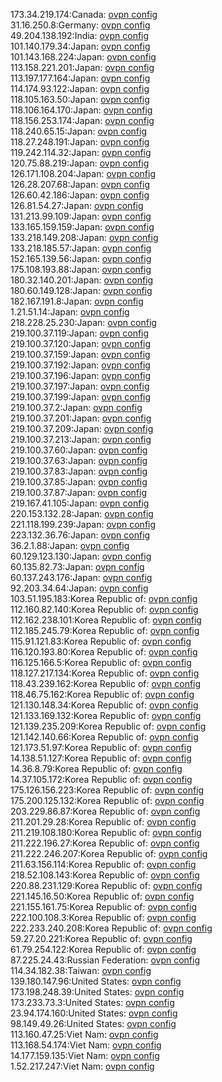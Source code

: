 173.34.219.174:Canada: [ovpn config](vpn/173_34_219_174.ovpn)  
31.16.250.8:Germany: [ovpn config](vpn/31_16_250_8.ovpn)  
49.204.138.192:India: [ovpn config](vpn/49_204_138_192.ovpn)  
101.140.179.34:Japan: [ovpn config](vpn/101_140_179_34.ovpn)  
101.143.168.224:Japan: [ovpn config](vpn/101_143_168_224.ovpn)  
113.158.221.201:Japan: [ovpn config](vpn/113_158_221_201.ovpn)  
113.197.177.164:Japan: [ovpn config](vpn/113_197_177_164.ovpn)  
114.174.93.122:Japan: [ovpn config](vpn/114_174_93_122.ovpn)  
118.105.163.50:Japan: [ovpn config](vpn/118_105_163_50.ovpn)  
118.106.164.170:Japan: [ovpn config](vpn/118_106_164_170.ovpn)  
118.156.253.174:Japan: [ovpn config](vpn/118_156_253_174.ovpn)  
118.240.65.15:Japan: [ovpn config](vpn/118_240_65_15.ovpn)  
118.27.248.191:Japan: [ovpn config](vpn/118_27_248_191.ovpn)  
119.242.114.32:Japan: [ovpn config](vpn/119_242_114_32.ovpn)  
120.75.88.219:Japan: [ovpn config](vpn/120_75_88_219.ovpn)  
126.171.108.204:Japan: [ovpn config](vpn/126_171_108_204.ovpn)  
126.28.207.68:Japan: [ovpn config](vpn/126_28_207_68.ovpn)  
126.60.42.186:Japan: [ovpn config](vpn/126_60_42_186.ovpn)  
126.81.54.27:Japan: [ovpn config](vpn/126_81_54_27.ovpn)  
131.213.99.109:Japan: [ovpn config](vpn/131_213_99_109.ovpn)  
133.165.159.159:Japan: [ovpn config](vpn/133_165_159_159.ovpn)  
133.218.149.208:Japan: [ovpn config](vpn/133_218_149_208.ovpn)  
133.218.185.57:Japan: [ovpn config](vpn/133_218_185_57.ovpn)  
152.165.139.56:Japan: [ovpn config](vpn/152_165_139_56.ovpn)  
175.108.193.88:Japan: [ovpn config](vpn/175_108_193_88.ovpn)  
180.32.140.201:Japan: [ovpn config](vpn/180_32_140_201.ovpn)  
180.60.149.128:Japan: [ovpn config](vpn/180_60_149_128.ovpn)  
182.167.191.8:Japan: [ovpn config](vpn/182_167_191_8.ovpn)  
1.21.51.14:Japan: [ovpn config](vpn/1_21_51_14.ovpn)  
218.228.25.230:Japan: [ovpn config](vpn/218_228_25_230.ovpn)  
219.100.37.119:Japan: [ovpn config](vpn/219_100_37_119.ovpn)  
219.100.37.120:Japan: [ovpn config](vpn/219_100_37_120.ovpn)  
219.100.37.159:Japan: [ovpn config](vpn/219_100_37_159.ovpn)  
219.100.37.192:Japan: [ovpn config](vpn/219_100_37_192.ovpn)  
219.100.37.196:Japan: [ovpn config](vpn/219_100_37_196.ovpn)  
219.100.37.197:Japan: [ovpn config](vpn/219_100_37_197.ovpn)  
219.100.37.199:Japan: [ovpn config](vpn/219_100_37_199.ovpn)  
219.100.37.2:Japan: [ovpn config](vpn/219_100_37_2.ovpn)  
219.100.37.201:Japan: [ovpn config](vpn/219_100_37_201.ovpn)  
219.100.37.209:Japan: [ovpn config](vpn/219_100_37_209.ovpn)  
219.100.37.213:Japan: [ovpn config](vpn/219_100_37_213.ovpn)  
219.100.37.60:Japan: [ovpn config](vpn/219_100_37_60.ovpn)  
219.100.37.63:Japan: [ovpn config](vpn/219_100_37_63.ovpn)  
219.100.37.83:Japan: [ovpn config](vpn/219_100_37_83.ovpn)  
219.100.37.85:Japan: [ovpn config](vpn/219_100_37_85.ovpn)  
219.100.37.87:Japan: [ovpn config](vpn/219_100_37_87.ovpn)  
219.167.41.105:Japan: [ovpn config](vpn/219_167_41_105.ovpn)  
220.153.132.28:Japan: [ovpn config](vpn/220_153_132_28.ovpn)  
221.118.199.239:Japan: [ovpn config](vpn/221_118_199_239.ovpn)  
223.132.36.76:Japan: [ovpn config](vpn/223_132_36_76.ovpn)  
36.2.1.88:Japan: [ovpn config](vpn/36_2_1_88.ovpn)  
60.129.123.130:Japan: [ovpn config](vpn/60_129_123_130.ovpn)  
60.135.82.73:Japan: [ovpn config](vpn/60_135_82_73.ovpn)  
60.137.243.176:Japan: [ovpn config](vpn/60_137_243_176.ovpn)  
92.203.34.64:Japan: [ovpn config](vpn/92_203_34_64.ovpn)  
103.51.195.183:Korea Republic of: [ovpn config](vpn/103_51_195_183.ovpn)  
112.160.82.140:Korea Republic of: [ovpn config](vpn/112_160_82_140.ovpn)  
112.162.238.101:Korea Republic of: [ovpn config](vpn/112_162_238_101.ovpn)  
112.185.245.79:Korea Republic of: [ovpn config](vpn/112_185_245_79.ovpn)  
115.91.121.83:Korea Republic of: [ovpn config](vpn/115_91_121_83.ovpn)  
116.120.193.80:Korea Republic of: [ovpn config](vpn/116_120_193_80.ovpn)  
116.125.166.5:Korea Republic of: [ovpn config](vpn/116_125_166_5.ovpn)  
118.127.217.134:Korea Republic of: [ovpn config](vpn/118_127_217_134.ovpn)  
118.43.239.162:Korea Republic of: [ovpn config](vpn/118_43_239_162.ovpn)  
118.46.75.162:Korea Republic of: [ovpn config](vpn/118_46_75_162.ovpn)  
121.130.148.34:Korea Republic of: [ovpn config](vpn/121_130_148_34.ovpn)  
121.133.169.132:Korea Republic of: [ovpn config](vpn/121_133_169_132.ovpn)  
121.139.235.209:Korea Republic of: [ovpn config](vpn/121_139_235_209.ovpn)  
121.142.140.66:Korea Republic of: [ovpn config](vpn/121_142_140_66.ovpn)  
121.173.51.97:Korea Republic of: [ovpn config](vpn/121_173_51_97.ovpn)  
14.138.51.127:Korea Republic of: [ovpn config](vpn/14_138_51_127.ovpn)  
14.36.8.79:Korea Republic of: [ovpn config](vpn/14_36_8_79.ovpn)  
14.37.105.172:Korea Republic of: [ovpn config](vpn/14_37_105_172.ovpn)  
175.126.156.223:Korea Republic of: [ovpn config](vpn/175_126_156_223.ovpn)  
175.200.125.132:Korea Republic of: [ovpn config](vpn/175_200_125_132.ovpn)  
203.229.86.87:Korea Republic of: [ovpn config](vpn/203_229_86_87.ovpn)  
211.201.29.28:Korea Republic of: [ovpn config](vpn/211_201_29_28.ovpn)  
211.219.108.180:Korea Republic of: [ovpn config](vpn/211_219_108_180.ovpn)  
211.222.196.27:Korea Republic of: [ovpn config](vpn/211_222_196_27.ovpn)  
211.222.246.207:Korea Republic of: [ovpn config](vpn/211_222_246_207.ovpn)  
211.63.156.114:Korea Republic of: [ovpn config](vpn/211_63_156_114.ovpn)  
218.52.108.143:Korea Republic of: [ovpn config](vpn/218_52_108_143.ovpn)  
220.88.231.129:Korea Republic of: [ovpn config](vpn/220_88_231_129.ovpn)  
221.145.16.50:Korea Republic of: [ovpn config](vpn/221_145_16_50.ovpn)  
221.155.161.75:Korea Republic of: [ovpn config](vpn/221_155_161_75.ovpn)  
222.100.108.3:Korea Republic of: [ovpn config](vpn/222_100_108_3.ovpn)  
222.233.240.208:Korea Republic of: [ovpn config](vpn/222_233_240_208.ovpn)  
59.27.20.221:Korea Republic of: [ovpn config](vpn/59_27_20_221.ovpn)  
61.79.254.122:Korea Republic of: [ovpn config](vpn/61_79_254_122.ovpn)  
87.225.24.43:Russian Federation: [ovpn config](vpn/87_225_24_43.ovpn)  
114.34.182.38:Taiwan: [ovpn config](vpn/114_34_182_38.ovpn)  
139.180.147.96:United States: [ovpn config](vpn/139_180_147_96.ovpn)  
173.198.248.39:United States: [ovpn config](vpn/173_198_248_39.ovpn)  
173.233.73.3:United States: [ovpn config](vpn/173_233_73_3.ovpn)  
23.94.174.160:United States: [ovpn config](vpn/23_94_174_160.ovpn)  
98.149.49.26:United States: [ovpn config](vpn/98_149_49_26.ovpn)  
113.160.47.25:Viet Nam: [ovpn config](vpn/113_160_47_25.ovpn)  
113.168.54.174:Viet Nam: [ovpn config](vpn/113_168_54_174.ovpn)  
14.177.159.135:Viet Nam: [ovpn config](vpn/14_177_159_135.ovpn)  
1.52.217.247:Viet Nam: [ovpn config](vpn/1_52_217_247.ovpn)  
